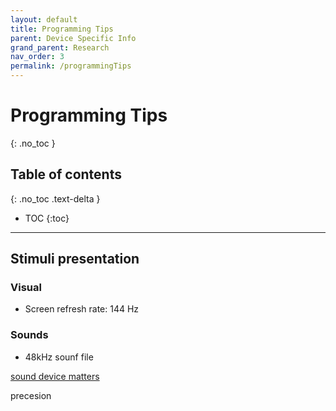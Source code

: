 ```yaml
---
layout: default
title: Programming Tips
parent: Device Specific Info
grand_parent: Research
nav_order: 3
permalink: /programmingTips
---
```


# Programming Tips
{: .no_toc }

## Table of contents
{: .no_toc .text-delta }

* TOC
{:toc}

---

## Stimuli presentation

### Visual
- Screen refresh rate: 144 Hz

### Sounds
- 48kHz sounf file

[sound device matters](https://psychtoolbox.discourse.group/t/psychportaudio-only-lets-me-use-sampling-frequency-48000/4464/2?u=dbneg)




precesion
